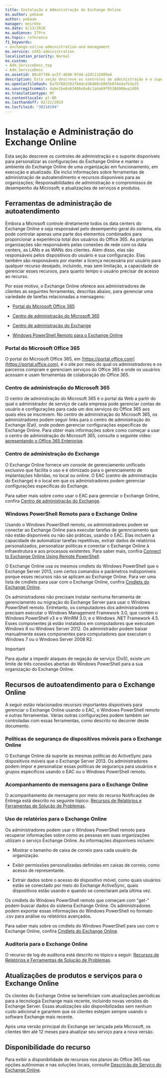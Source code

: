 ```yaml
---
title: Instalação e Administração do Exchange Online
ms.author: pebaum
author: pebaum
manager: mnirkhe
ms.date: 6/13/2018
ms.audience: ITPro
ms.topic: reference
f1_keywords:
- exchange-online-administration-and-management
ms.service: o365-administration
localization_priority: Normal
ms.custom:
- Adm_ServiceDesc_top
- Adm_ServiceDesc
ms.assetid: 80c07748-ac57-4b90-97dd-a2d1115009a6
description: Esta seção descreve os controles de administração e o suporte disponíveis para personalizar as configurações do Exchange Online e manter o ambiente do Exchange Online de uma organização em funcionamento, em execução e atualizado. Ele inclui informações sobre ferramentas de administração de autoatendimento e recursos disponíveis para as organizações; Responsabilidades de administração e compromissos de desempenho da Microsoft; e atualizações de serviços e produtos.
ms.openlocfilehash: 6a7b7883292f84dcd38480c6065b8f64dafb3e25
ms.sourcegitcommit: 4abe1be8a63406e8a8c1a4a69f95386906ea1499
ms.translationtype: MT
ms.contentlocale: pt-BR
ms.lasthandoff: 02/22/2019
ms.locfileid: "30210194"
---
```

# <a name="exchange-online-setup-and-administration"></a>Instalação e Administração do Exchange Online

Esta seção descreve os controles de administração e o suporte disponíveis para personalizar as configurações do Exchange Online e manter o ambiente do Exchange Online de uma organização em funcionamento, em execução e atualizado. Ele inclui informações sobre ferramentas de administração de autoatendimento e recursos disponíveis para as organizações; Responsabilidades de administração e compromissos de desempenho da Microsoft; e atualizações de serviços e produtos.
  
## <a name="self-service-administration-tools"></a>Ferramentas de administração de autoatendimento

Embora a Microsoft controle diretamente todos os data centers do Exchange Online e seja responsável pelo desempenho geral do sistema, ela pode controlar apenas uma parte dos elementos combinados para proporcionar a experiência total dos usuários do Office 365. As próprias organizações são responsáveis pelas conexões de rede com os data centers, as LANs e as WANs dos clientes. Além disso, elas são responsáveis pelos dispositivos do usuário e sua configuração. Elas também são responsáveis por manter a licença necessária por usuário para qualquer recurso desejado, incluindo, mas sem limitação, a capacidade de gerenciar esses recursos, para quanto tempo o usuário precisar de acesso ao recurso.
  
Por esse motivo, o Exchange Online oferece aos administradores de clientes as seguintes ferramentas, descritas abaixo, para gerenciar uma variedade de tarefas relacionadas a mensagens:
  
- [Portal do Microsoft Office 365](exchange-online-setup-and-administration.md#microsoft-office-365-portal)
    
- [Centro de administração do Microsoft 365](exchange-online-setup-and-administration.md#microsoft-office-365-admin-center)
    
- [Centro de administração do Exchange](exchange-online-setup-and-administration.md#exchange-admin-center)
    
- [Windows PowerShell Remoto para o Exchange Online](exchange-online-setup-and-administration.md#remote-windows-powershell-for-exchange-online)
    
### <a name="microsoft-office-365-portal"></a>Portal do Microsoft Office 365
<a name="BKMK_MicrosoftOnlineServicesPortal"> </a>

O portal do Microsoft Office 365, em [https://portal.office.com](https://portal.office.com), é o site por meio do qual os administradores e os parceiros compram e gerenciam serviços do Office 365 e onde os usuários acessam e usam ferramentas de colaboração do Office 365.
  
### <a name="microsoft-365-admin-center"></a>Centro de administração do Microsoft 365
<a name="BKMK_Office365admincenterl"> </a>

O centro de administração do Microsoft 365 é o portal da Web a partir do qual o administrador de serviço de cada empresa pode gerenciar contas de usuário e configurações para cada um dos serviços do Office 365 aos quais eles se inscrevem. No centro de administração do Microsoft 365, os administradores podem seguir links para o centro de administração do Exchange (Eat), onde podem gerenciar configurações específicas do Exchange Online. Para obter mais informações sobre como começar a usar o centro de administração do Microsoft 365, consulte o seguinte vídeo: [apresentando o Office 365 Enterprise](https://go.microsoft.com/fwlink/p/?LinkId=271806).
  
### <a name="exchange-admin-center"></a>Centro de administração do Exchange
<a name="BKMK_ExchangeAdministrationCenter"> </a>

O Exchange Online fornece um console de gerenciamento unificado exclusivo que facilita o uso e é otimizado para o gerenciamento de implantações híbridas, no local ou online. O EAC (centro de administração do Exchange) é o local em que os administradores podem gerenciar configurações específicas do Exchange.
  
Para saber mais sobre como usar o EAC para gerenciar o Exchange Online, confira [Centro de administração do Exchange](https://go.microsoft.com/fwlink/p/?LinkId=271807).
  
### <a name="remote-windows-powershell-for-exchange-online"></a>Windows PowerShell Remoto para o Exchange Online
<a name="BKMK_RemoteWindowsPowerShell"> </a>

Usando o Windows PowerShell remoto, os administradores podem se conectar ao Exchange Online para executar tarefas de gerenciamento que não estão disponíveis ou não são práticas, usando o EAC. Elas incluem a capacidade de automatizar tarefas repetitivas, extrair dados de relatórios personalizados, personalizar políticas e conectar o Exchange Online à infraestrutura e aos processos existentes. Para saber mais, confira [Connect to Exchange Online Using Remote PowerShell](https://go.microsoft.com/fwlink/p/?LinkId=308994).
  
O Exchange Online usa os mesmos cmdlets do Windows PowerShell que o Exchange Server 2013, com certos comandos e parâmetros indisponíveis porque esses recursos não se aplicam ao Exchange Online. Para ver uma lista de cmdlets para usar com o Exchange Online, confira [Cmdlets do Exchange Online](https://go.microsoft.com/fwlink/p/?LinkId=271808).
  
Os administradores não precisam instalar nenhuma ferramenta de gerenciamento ou migração do Exchange Server para usar o Windows PowerShell remoto. Entretanto, os computadores dos administradores precisam executar o Windows Management Framework 3.0, que contém o Windows PowerShell v3 e o WinRM 3.0; e o Windows .NET Framework 4.5. Esses componentes já estão instalados em computadores que executam Windows 8 ou Windows Server 2012. Os administrador podem baixar manualmente esses componentes para computadores que executam o Windows 7 ou o Windows Server 2008 R2.
  
> [!IMPORTANT]
> Para ajudar a impedir ataques de negação de serviço (DoS), existe um limite de três conexões abertas do Windows PowerShell para a sua organização do Exchange Online. 
  
## <a name="self-service-capabilities-for-exchange-online"></a>Recursos de autoatendimento para o Exchange Online

A seguir estão relacionados recursos importantes disponíveis para gerenciar o Exchange Online usando o EAC, o Windows PowerShell remoto e outras ferramentas. Várias outras configurações podem também ser controladas com essas ferramentas, como descrito no decorrer deste documento.
  
### <a name="mobile-device-security-policies-for-exchange-online"></a>Políticas de segurança de dispositivos móveis para o Exchange Online

O Exchange Online dá suporte às mesmas políticas do ActiveSync para dispositivos móveis que o Exchange Server 2013. Os administradores podem impor e personalizar essas políticas de segurança para usuários e grupos específicos usando o EAC ou o Windows PowerShell remoto.
  
### <a name="message-tracking-for-exchange-online"></a>Acompanhamento de mensagens para o Exchange Online

O acompanhamento de mensagens por meio do recurso Notificações de Entrega está descrito no seguinte tópico: [Recursos de Relatórios e Ferramentas de Solução de Problemas](reporting-features-and-troubleshooting-tools.md).
  
### <a name="usage-reporting-for-exchange-online"></a>Uso de relatórios para o Exchange Online

Os administradores podem usar o Windows PowerShell remoto para recuperar informações sobre como as pessoas em suas organizações utilizam o serviço Exchange Online. As informações disponíveis incluem:
  
- Mostrar o tamanho de caixa de correio para cada usuário da organização.
    
- Exibir permissões personalizadas definidas em caixas de correio, como acesso de representante.
    
- Extrair dados sobre o acesso de dispositivo móvel, como quais usuários estão se conectado por meio do Exchange ActiveSync, quais dispositivos estão usando e quando se conectaram pela última vez.
    
Os cmdlets do Windows PowerShell remoto que começam com "get-" podem buscar dados do sistema Exchange Online. Os administradores podem exportar essas informações do Windows PowerShell no formato .csv para análise ou relatórios avançados.
  
Para saber mais sobre os cmdlets do Windows PowerShell para uso com o Exchange Online, confira [Cmdlets do Exchange Online](https://go.microsoft.com/fwlink/p/?LinkId=271808).
  
### <a name="auditing-for-exchange-online"></a>Auditoria para o Exchange Online

O recurso de log de auditoria está descrito no tópico a seguir: [Recursos de Relatórios e Ferramentas de Solução de Problemas](reporting-features-and-troubleshooting-tools.md).
  
## <a name="service-and-product-upgrades-for-exchange-online"></a>Atualizações de produtos e serviços para o Exchange Online

Os clientes do Exchange Online se beneficiam com atualizações periódicas para a tecnologia Exchange mais recente, incluindo novas versões do Exchange Server. Essas atualizações são disponibilizadas sem nenhum custo adicional e garantem que os clientes estejam sempre usando o software Exchange mais recente.
  
Após uma versão principal do Exchange ser lançada pela Microsoft, os clientes têm até 12 meses para atualizar seu serviço para a nova versão.
  
## <a name="feature-availability"></a>Disponibilidade do recurso

Para exibir a disponibilidade de recursos nos planos do Office 365 nas opções autônomas e nas soluções locais, consulte [Descrição de Serviço do Exchange Online](exchange-online-service-description.md).
  

